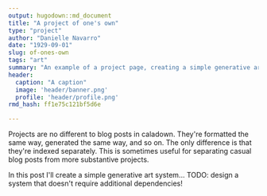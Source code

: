 ```yaml
---
output: hugodown::md_document
title: "A project of one's own"
type: "project"
author: "Danielle Navarro"
date: "1929-09-01"
slug: of-ones-own
tags: "art"
summary: "An example of a project page, creating a simple generative art system in R. There is more code on this page than elsewhere on the example site, which may be useful if you want to see what the syntax highlighting looks like for caladown sites."
header:
  caption: "A caption"
  image: 'header/banner.png'
  profile: 'header/profile.png'
rmd_hash: ff1e75c121bf5d6e

---
```


Projects are no different to blog posts in caladown. They're formatted the same way, generated the same way, and so on. The only difference is that they're indexed separately. This is sometimes useful for separating casual blog posts from more substantive projects.

In this post I'll create a simple generative art system... TODO: design a system that doesn't require additional dependencies!

